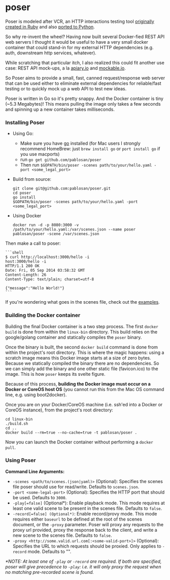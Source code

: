 poser
=====

Poser is modeled after VCR, an HTTP interactions testing tool [originally created in Ruby](https://github.com/vcr/vcr) and also [ported to Python](https://github.com/kevin1024/vcrpy).

So why re-invent the wheel? Having now built several Docker-fied REST API web servers I thought it would be useful to have a very small docker container that could stand-in for my external HTTP dependencies (e.g. auth, downstream http services, whatever).

While scratching that particular itch, I also realized this could fit another use case: REST API mock-ups, a la [apiary.io](http://apiary.io/) and [mockable.io](http://www.mockable.io/).

So Poser aims to provide a small, fast, canned request/response web server that can be used either to eliminate external dependencies for reliable/fast testing or to quickly mock up a web API to test new ideas.

Poser is written in Go so it's pretty snappy. And the Docker container is tiny (~5.3 Megabytes)! This means pulling the image only takes a few seconds and spinning up a new container takes milliseconds.

### Installing Poser

  * Using Go:
    * Make sure you have [go](http://golang.org/) installed (for Mac users I strongly recommend HomeBrew: just `brew install go` or `port install go` if you use macports)
    * run `go get github.com/pablosan/poser`
    * Then run `$GOPATH/bin/poser -scenes path/to/your/hello.yaml -port <some_legal_port>`
  * Build from source:

    ```shell
    git clone git@github.com:pablosan/poser.git
    cd poser
    go install
    $GOPATH/bin/poser -scenes path/to/your/hello.yaml -port <some_legal_port>
    ```

  * Using Docker

    `docker run -d -p 8080:3000 -v /path/to/your/hello.yaml:/var/scenes.json --name poser pablosan/poser -scene /var/scenes.json`

  Then make a call to poser:

    ```shell
    $ curl http://localhost:3000/hello -i
    host:3000/hello -i
    HTTP/1.1 200 OK
    Date: Fri, 05 Sep 2014 03:58:32 GMT
    Content-Length: 26
    Content-Type: text/plain; charset=utf-8

    {"message":"Hello World!"}
    ```

If you're wondering what goes in the scenes file, check out the [examples](examples).

### Building the Docker container

Building the final Docker container is a two step process. The first `docker build` is done from within the `linux-bin` directory. This build relies on the google/golang container and statically compiles the `poser` binary.

Once the binary is built, the second `docker build` command is done from within the project's root directory. This is where the magic happens: using a scratch image means this Docker image starts at a size of zero bytes. Because we statically compiled the binary there are no dependencies. So we can simply add the binary and one other static file (favicon.ico) to the image. This is how `poser` keeps its svelte figure.

Because of this process, __building the Docker image must occur on a Docker or CoreOS host OS__ (you cannot run this from the Mac OS command line, e.g. using boot2docker).

Once you are on your Docker/CoreOS machine (i.e. ssh'ed into a Docker or CoreOS instance), from the project's root directory:

  ```shell
  cd linux-bin
  ./build.sh
  cd ..
  docker build --rm=true --no-cache=true -t pablosan/poser .
  ```

Now you can launch the Docker container without performing a `docker pull`.

### Using Poser

__Command Line Arguments:__

  * `-scenes <path/to/scenes.(json|yaml)>` (Optional): Specifies the scenes file poser should use for read/write. Defaults to `scenes.json`.
  * `-port <some-legal-port>` (Optional): Specifies the HTTP port that should be used. Defaults to `3000`.
  * `-play[=false]` (Optional*): Enable playback mode. This mode requires at least one valid scene to be present in the scenes file. Defaults to `false`.
  * `-record[=false] (Optional*)`: Enable record/provy mode. This mode requires either `baseurl` to be defined at the root of the scenes document, or the `-proxy` parameter. Poser will proxy any requests to the proxy url provided, proxy the response back to the client, and write a new scene to the scenes file. Defaults to `false`.
  * `-proxy <http://some.valid.url.com[:<some-valid-port>]>` (Optional): Specifies the URL to which requests should be proxied. Only applies to `-record` mode. Defaults to "".

_*NOTE: At least one of `-play` or `-record` are required. If both are specified, poser will give precedence to `-play`: i.e. it will only proxy the request when no matching pre-recorded scene is found._
